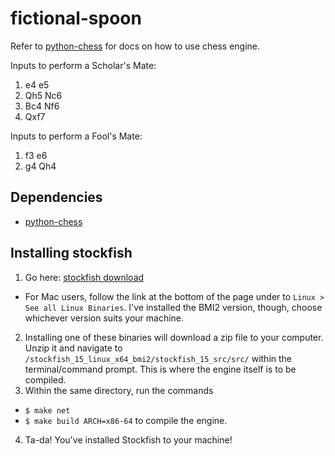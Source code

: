 # fictional-spoon

Refer to [python-chess](https://python-chess.readthedocs.io/en/latest/index.html) for docs on how to use chess engine.

Inputs to perform a Scholar's Mate: 
1. e4 e5
2. Qh5 Nc6
3. Bc4 Nf6
4. Qxf7

Inputs to perform a Fool's Mate:
1. f3 e6
2. g4 Qh4

## Dependencies
* [python-chess](https://python-chess.readthedocs.io/en/latest/index.html)

## Installing stockfish
1. Go here: [stockfish download](https://stockfishchess.org/download/)
  - For Mac users, follow the link at the bottom of the page under to `Linux > See all Linux Binaries`. I've installed the BMI2 version, though, choose whichever version suits your machine.
2. Installing one of these binaries will download a zip file to your computer. Unzip it and navigate to `/stockfish_15_linux_x64_bmi2/stockfish_15_src/src/` within the terminal/command prompt. This is where the engine itself is to be compiled.
3. Within the same directory, run the commands
  - `$ make net`
  - `$ make build ARCH=x86-64`
to compile the engine.
4. Ta-da! You've installed Stockfish to your machine!
